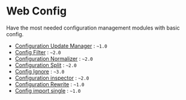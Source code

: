 # Web Config

Have the most needed configuration management modules with basic config.

* [Configuration Update Manager](https://www.drupal.org/project/config_update) : `~1.0`
* [Config Filter](https://www.drupal.org/project/config_filter) : `~2.0`
* [Configuration Normalizer](https://www.drupal.org/project/config_normalizer) : `~2.0`
* [Configuration Split](https://www.drupal.org/project/config_split) : `~2.0`
* [Config Ignore](https://www.drupal.org/project/config_ignore) : `~3.0`
* [Configuration inspector](https://www.drupal.org/project/config_inspector) : `~2.0`
* [Configuration Rewrite](https://www.drupal.org/project/config_rewrite) : `~1.0`
* [Config import single](https://www.drupal.org/project/config_import_single) : `~1.0`
